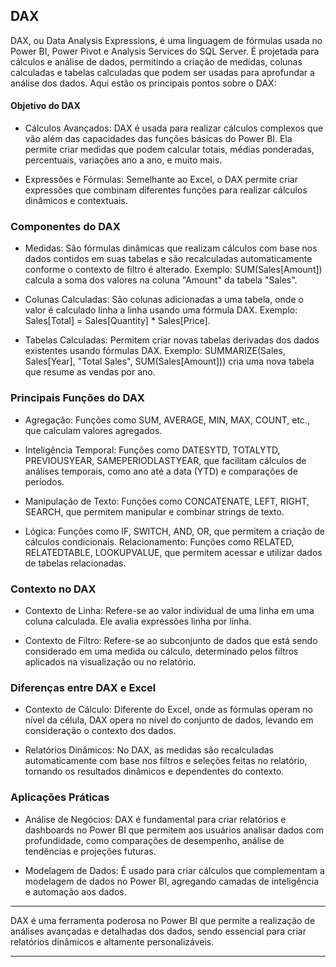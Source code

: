 
## DAX

DAX, ou Data Analysis Expressions, é uma linguagem de fórmulas usada no Power BI, Power Pivot e Analysis Services do SQL Server. É projetada para cálculos e análise de dados, permitindo a criação de medidas, colunas calculadas e tabelas calculadas que podem ser usadas para aprofundar a análise dos dados. Aqui estão os principais pontos sobre o DAX:

#### Objetivo do DAX

- Cálculos Avançados: DAX é usada para realizar cálculos complexos que vão além das capacidades das funções básicas do Power BI. Ela permite criar medidas que podem calcular totais, médias ponderadas, percentuais, variações ano a ano, e muito mais.
    
- Expressões e Fórmulas: Semelhante ao Excel, o DAX permite criar expressões que combinam diferentes funções para realizar cálculos dinâmicos e contextuais.

### Componentes do DAX

- Medidas: São fórmulas dinâmicas que realizam cálculos com base nos dados contidos em suas tabelas e são recalculadas automaticamente conforme o contexto de filtro é alterado. Exemplo: SUM(Sales[Amount]) calcula a soma dos valores na coluna "Amount" da tabela "Sales".
    
- Colunas Calculadas: São colunas adicionadas a uma tabela, onde o valor é calculado linha a linha usando uma fórmula DAX. Exemplo: Sales[Total] = Sales[Quantity] * Sales[Price].
    
- Tabelas Calculadas: Permitem criar novas tabelas derivadas dos dados existentes usando fórmulas DAX. Exemplo: SUMMARIZE(Sales, Sales[Year], "Total Sales", SUM(Sales[Amount])) cria uma nova tabela que resume as vendas por ano.

### Principais Funções do DAX

- Agregação: Funções como SUM, AVERAGE, MIN, MAX, COUNT, etc., que calculam valores agregados.
    
- Inteligência Temporal: Funções como DATESYTD, TOTALYTD, PREVIOUSYEAR, SAMEPERIODLASTYEAR, que facilitam cálculos de análises temporais, como ano até a data (YTD) e comparações de períodos.
    
- Manipulação de Texto: Funções como CONCATENATE, LEFT, RIGHT, SEARCH, que permitem manipular e combinar strings de texto.
    
- Lógica: Funções como IF, SWITCH, AND, OR, que permitem a criação de cálculos condicionais.
    Relacionamento: Funções como RELATED, RELATEDTABLE, LOOKUPVALUE, que permitem acessar e utilizar dados de tabelas relacionadas.

### Contexto no DAX

- Contexto de Linha: Refere-se ao valor individual de uma linha em uma coluna calculada. Ele avalia expressões linha por linha.
    
- Contexto de Filtro: Refere-se ao subconjunto de dados que está sendo considerado em uma medida ou cálculo, determinado pelos filtros aplicados na visualização ou no relatório.

### Diferenças entre DAX e Excel

- Contexto de Cálculo: Diferente do Excel, onde as fórmulas operam no nível da célula, DAX opera no nível do conjunto de dados, levando em consideração o contexto dos dados.
    
- Relatórios Dinâmicos: No DAX, as medidas são recalculadas automaticamente com base nos filtros e seleções feitas no relatório, tornando os resultados dinâmicos e dependentes do contexto.

### Aplicações Práticas

- Análise de Negócios: DAX é fundamental para criar relatórios e dashboards no Power BI que permitem aos usuários analisar dados com profundidade, como comparações de desempenho, análise de tendências e projeções futuras.
    
- Modelagem de Dados: É usado para criar cálculos que complementam a modelagem de dados no Power BI, agregando camadas de inteligência e automação aos dados.

---

DAX é uma ferramenta poderosa no Power BI que permite a realização de análises avançadas e detalhadas dos dados, sendo essencial para criar relatórios dinâmicos e altamente personalizáveis.

---